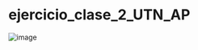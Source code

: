 # ejercicio_clase_2_UTN_AP
![image](https://github.com/Ched2370/ejercicio_clase_2_UTN_AP/assets/127058951/19ff3c66-c4ed-40f2-89e5-ec9c030f8599)
